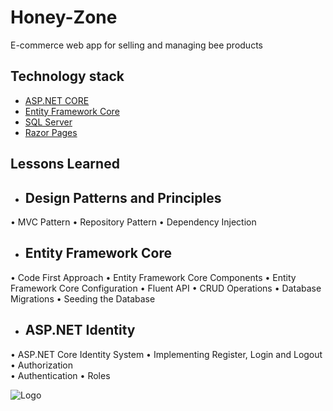 
# Honey-Zone

E-commerce web app for selling and managing bee products




## Technology stack

- [ASP.NET CORE](https://dotnet.microsoft.com/en-us/apps/aspnet)
- [Entity Framework Core](https://learn.microsoft.com/en-us/ef/core/)
- [SQL Server](https://www.microsoft.com/en-us/sql-server/sql-server-downloads)
- [Razor Pages](https://learn.microsoft.com/en-us/aspnet/core/razor-pages/?view=aspnetcore-8.0&tabs=visual-studio)


## Lessons Learned

- ## Design Patterns and Principles
• MVC Pattern
• Repository Pattern
• Dependency Injection


- ##  Entity Framework Core 
• Code First Approach
• Entity Framework Core Components
• Entity Framework Core Configuration
• Fluent API
• CRUD Operations
• Database Migrations
• Seeding the Database

- ## ASP.NET Identity
• ASP.NET Core Identity System
• Implementing Register, Login and Logout
• Authorization  
• Authentication 
• Roles




![Logo](https://i.imgur.com/DBfdgys.png)

